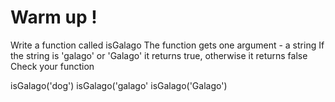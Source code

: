 # Warm up !

Write a function called isGalago
The function gets one argument - a string
If the string is 'galago' or 'Galago' it returns true, otherwise it returns false
Check your function

isGalago('dog')
isGalago('galago'
isGalago('Galago')
